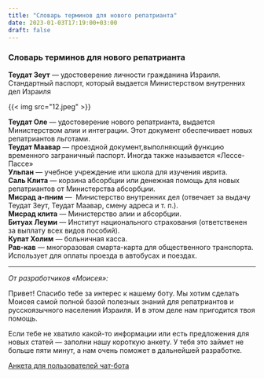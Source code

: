 ```yaml
---
title: "Словарь терминов для нового репатрианта"
date: 2023-01-03T17:19:00+03:00
draft: false
---
```


### Словарь терминов для нового репатрианта

**Теудат Зеут** — удостоверение личности гражданина Израиля. Стандартный паспорт, который выдается Министерством внутренних дел Израиля 

{{< img src="12.jpeg" >}}

**Теудат Оле** — удостоверение нового репатрианта, выдается Министерством алии и интеграции. Этот документ обеспечивает новых репатриантов льготами.  
**Теудат Маавар** — проездной документ,выполняющий функцию временного заграничный паспорт. Иногда также называется «Лессе-Пассе»  
**Ульпан** — учебное учреждение или школа для изучения иврита.   
**Саль Клита** — корзина абсорбции или денежная помощь для новых репатриантов от Министерства абсорбции.   
**Мисрад а-пним** —  Министерство внутренних дел (отвечает за выдачу Теудат Зеут, Теудат Маавар, смену адреса и т. п.).  
**Мисрад клита** — Министерство алии и абсорбции.  
**Битуах Леуми** — Институт национального страхования (ответственен за выплату всех видов пособий).  
**Купат Холим** — больничная касса.   
**Рав-кав** — многоразовая смарта-карта для общественного транспорта. Использует для оплаты проезда в автобусах и поездах. 


_______________________________________

_От разработчиков «Моисея»:_

Привет! Спасибо тебе за интерес к нашему боту. Мы хотим сделать Моисея самой полной базой полезных знаний для репатриантов и русскоязычного населения Израиля. И в этом деле нам пригодится твоя помощь. 

Если тебе не хватило какой-то информации или есть предложения для новых статей — заполни нашу короткую анкету. У тебя это займет не больше пяти минут, а нам очень поможет в дальнейшей разработке.

[Анкета для пользователей чат-бота](https://docs.google.com/forms/d/e/1FAIpQLSeh4owiD8TEEXcRqANYeL411qch3szlRPMWJHCkkwXHQhW0pg/viewform?usp=sf_link)

